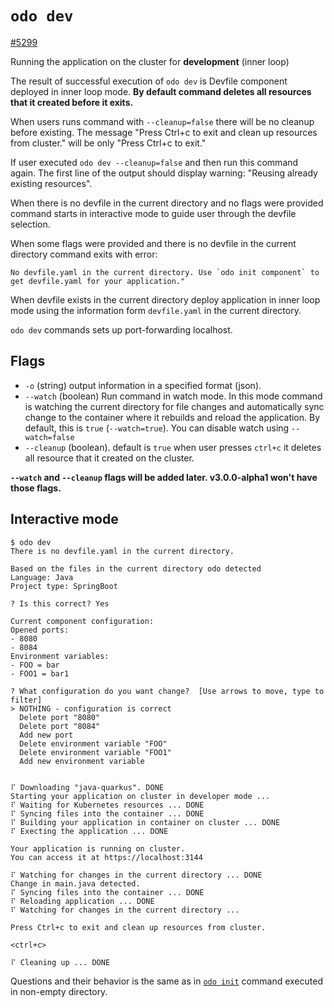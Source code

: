 # `odo dev`

[#5299](https://github.com/redhat-developer/odo/issues/5298)

Running the application on the cluster for **development** (inner loop)

The result of successful execution of `odo dev` is Devfile component deployed in inner loop mode.
**By default command deletes all resources that it created before it exits.**

When users runs command with `--cleanup=false` there will be no cleanup before existing. The message "Press Ctrl+c to exit and clean up resources from cluster." will be only "Press Ctrl+c to exit."

If user executed `odo dev --cleanup=false` and then run this command again. The first line of the output should display warning: "Reusing already existing resources".

When there is no devfile in the current directory and no flags were provided command starts in interactive mode to guide user through the devfile selection.

When some flags were provided and there is no devfile in the current directory command exits with error:
```
No devfile.yaml in the current directory. Use `odo init component` to get devfile.yaml for your application."
```

When devfile exists in the current directory deploy application in inner loop mode using the information form `devfile.yaml` in the current directory.


`odo dev` commands sets up port-forwarding 
localhost.



## Flags

- `-o` (string) output information in a specified format (json).
- `--watch` (boolean) Run command in watch mode. In this mode command is watching the current directory for file changes and automatically sync change to the container where it rebuilds and reload the application.
  By default, this is `true` (`--watch=true`). You can disable watch using `--watch=false`
- `--cleanup` (boolean). default is `true` when user presses `ctrl+c` it deletes all resource that it created on the cluster.

**`--watch` and `--cleanup` flags will be added later. v3.0.0-alpha1 won't have those flags.**


## Interactive mode
```
$ odo dev
There is no devfile.yaml in the current directory.

Based on the files in the current directory odo detected
Language: Java
Project type: SpringBoot

? Is this correct? Yes

Current component configuration:
Opened ports:
- 8080
- 8084
Environment variables:
- FOO = bar
- FOO1 = bar1

? What configuration do you want change?  [Use arrows to move, type to filter]
> NOTHING - configuration is correct
  Delete port "8080"
  Delete port "8084"
  Add new port
  Delete environment variable "FOO"
  Delete environment variable "FOO1"
  Add new environment variable


⠏ Downloading "java-quarkus". DONE
Starting your application on cluster in developer mode ...
⠏ Waiting for Kubernetes resources ... DONE
⠏ Syncing files into the container ... DONE
⠏ Building your application in container on cluster ... DONE
⠏ Execting the application ... DONE

Your application is running on cluster.
You can access it at https://localhost:3144

⠏ Watching for changes in the current directory ... DONE
Change in main.java detected.
⠏ Syncing files into the container ... DONE
⠏ Reloading application ... DONE
⠏ Watching for changes in the current directory ...

Press Ctrl+c to exit and clean up resources from cluster.

<ctrl+c>

⠏ Cleaning up ... DONE
```

Questions and their behavior is the same as in [`odo init`](odo-init.md) command executed in non-empty directory.
